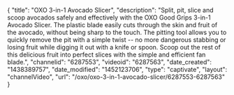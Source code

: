 {
    "title": "OXO 3-in-1 Avocado Slicer",
    "description": "Split, pit, slice and scoop avocados safely and effectively with the OXO Good Grips 3-in-1 Avocado Slicer. The plastic blade easily cuts through the skin and fruit of the avocado, without being sharp to the touch. The pitting tool allows you to quickly remove the pit with a simple twist -- no more dangerous stabbing or losing fruit while digging it out with a knife or spoon. Scoop out the rest of this delicious fruit into perfect slices with the simple and efficient fan blade.",
    "channelid": "6287553",
    "videoid": "6287563",
    "date_created": "1438389757",
    "date_modified": "1452123706",
    "type": "captivate",
    "layout": "channelVideo",
    "url": "\/oxo\/oxo-3-in-1-avocado-slicer\/6287553-6287563"
}